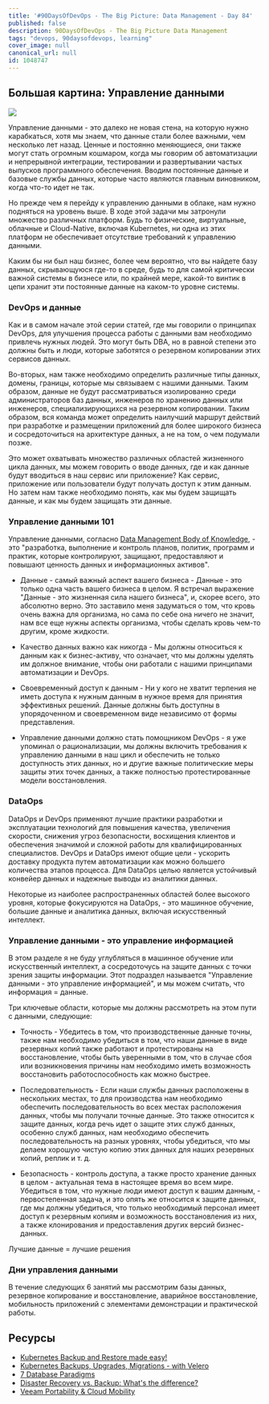```yaml
---
title: '#90DaysOfDevOps - The Big Picture: Data Management - Day 84'
published: false
description: 90DaysOfDevOps - The Big Picture Data Management
tags: "devops, 90daysofdevops, learning"
cover_image: null
canonical_url: null
id: 1048747
---
```

## Большая картина: Управление данными

![](../images/Day84_Data1.png?v1)

Управление данными - это далеко не новая стена, на которую нужно карабкаться, хотя мы знаем, что данные стали более важными, чем несколько лет назад. Ценные и постоянно меняющиеся, они также могут стать огромным кошмаром, когда мы говорим об автоматизации и непрерывной интеграции, тестировании и развертывании частых выпусков программного обеспечения. Вводим постоянные данные и базовые службы данных, которые часто являются главным виновником, когда что-то идет не так. 

Но прежде чем я перейду к управлению данными в облаке, нам нужно подняться на уровень выше. В ходе этой задачи мы затронули множество различных платформ. Будь то физические, виртуальные, облачные и Cloud-Native, включая Kubernetes, ни одна из этих платформ не обеспечивает отсутствие требований к управлению данными. 

Каким бы ни был наш бизнес, более чем вероятно, что вы найдете базу данных, скрывающуюся где-то в среде, будь то для самой критически важной системы в бизнесе или, по крайней мере, какой-то винтик в цепи хранит эти постоянные данные на каком-то уровне системы. 

### DevOps и данные 

Как и в самом начале этой серии статей, где мы говорили о принципах DevOps, для улучшения процесса работы с данными вам необходимо привлечь нужных людей. Это могут быть DBA, но в равной степени это должны быть и люди, которые заботятся о резервном копировании этих сервисов данных. 

Во-вторых, нам также необходимо определить различные типы данных, домены, границы, которые мы связываем с нашими данными. Таким образом, данные не будут рассматриваться изолированно среди администраторов баз данных, инженеров по хранению данных или инженеров, специализирующихся на резервном копировании. Таким образом, вся команда может определить наилучший маршрут действий при разработке и размещении приложений для более широкого бизнеса и сосредоточиться на архитектуре данных, а не на том, о чем подумали позже. 

Это может охватывать множество различных областей жизненного цикла данных, мы можем говорить о вводе данных, где и как данные будут вводиться в наш сервис или приложение? Как сервис, приложение или пользователи будут получать доступ к этим данным. Но затем нам также необходимо понять, как мы будем защищать данные, и как мы будем защищать эти данные. 

### Управление данными 101 

Управление данными, согласно [Data Management Body of Knowledge](https://www.dama.org/cpages/body-of-knowledge), - это "разработка, выполнение и контроль планов, политик, программ и практик, которые контролируют, защищают, предоставляют и повышают ценность данных и информационных активов". 

- Данные - самый важный аспект вашего бизнеса - Данные - это только одна часть вашего бизнеса в целом. Я встречал выражение "Данные - это жизненная сила нашего бизнеса", и, скорее всего, это абсолютно верно. Это заставило меня задуматься о том, что кровь очень важна для организма, но сама по себе она ничего не значит, нам все еще нужны аспекты организма, чтобы сделать кровь чем-то другим, кроме жидкости. 

- Качество данных важно как никогда - Мы должны относиться к данным как к бизнес-активу, что означает, что мы должны уделять им должное внимание, чтобы они работали с нашими принципами автоматизации и DevOps. 

- Своевременный доступ к данным - Ни у кого не хватит терпения не иметь доступа к нужным данным в нужное время для принятия эффективных решений. Данные должны быть доступны в упорядоченном и своевременном виде независимо от формы представления. 

- Управление данными должно стать помощником DevOps - я уже упоминал о рационализации, мы должны включить требования к управлению данными в наш цикл и обеспечить не только доступность этих данных, но и другие важные политические меры защиты этих точек данных, а также полностью протестированные модели восстановления. 

### DataOps 

DataOps и DevOps применяют лучшие практики разработки и эксплуатации технологий для повышения качества, увеличения скорости, снижения угроз безопасности, восхищения клиентов и обеспечения значимой и сложной работы для квалифицированных специалистов. DevOps и DataOps имеют общие цели - ускорить доставку продукта путем автоматизации как можно большего количества этапов процесса. Для DataOps целью является устойчивый конвейер данных и надежные выводы из аналитики данных. 

Некоторые из наиболее распространенных областей более высокого уровня, которые фокусируются на DataOps, - это машинное обучение, большие данные и аналитика данных, включая искусственный интеллект. 

### Управление данными - это управление информацией

В этом разделе я не буду углубляться в машинное обучение или искусственный интеллект, а сосредоточусь на защите данных с точки зрения защиты информации. Этот подраздел называется "Управление данными - это управление информацией", и мы можем считать, что информация = данные. 

Три ключевые области, которые мы должны рассмотреть на этом пути с данными, следующие:

- Точность - Убедитесь в том, что производственные данные точны, также нам необходимо убедиться в том, что наши данные в виде резервных копий также работают и протестированы на восстановление, чтобы быть уверенными в том, что в случае сбоя или возникновения причины нам необходимо иметь возможность восстановить работоспособность как можно быстрее. 
  
- Последовательность - Если наши службы данных расположены в нескольких местах, то для производства нам необходимо обеспечить последовательность во всех местах расположения данных, чтобы мы получали точные данные. Это также относится к защите данных, когда речь идет о защите этих служб данных, особенно служб данных, нам необходимо обеспечить последовательность на разных уровнях, чтобы убедиться, что мы делаем хорошую чистую копию этих данных для наших резервных копий, реплик и т. д. 

- Безопасность - контроль доступа, а также просто хранение данных в целом - актуальная тема в настоящее время во всем мире. Убедиться в том, что нужные люди имеют доступ к вашим данным, - первостепенная задача, и это опять же относится к защите данных, где мы должны убедиться, что только необходимый персонал имеет доступ к резервным копиям и возможность восстановления из них, а также клонирования и предоставления других версий бизнес-данных. 

Лучшие данные = лучшие решения 

### Дни управления данными 

В течение следующих 6 занятий мы рассмотрим базы данных, резервное копирование и восстановление, аварийное восстановление, мобильность приложений с элементами демонстрации и практической работы.

## Ресурсы 

- [Kubernetes Backup and Restore made easy!](https://www.youtube.com/watch?v=01qcYSck1c4&t=217s)
- [Kubernetes Backups, Upgrades, Migrations - with Velero](https://www.youtube.com/watch?v=zybLTQER0yY)
- [7 Database Paradigms](https://www.youtube.com/watch?v=W2Z7fbCLSTw&t=520s)
- [Disaster Recovery vs. Backup: What's the difference?](https://www.youtube.com/watch?v=07EHsPuKXc0)
- [Veeam Portability & Cloud Mobility](https://www.youtube.com/watch?v=hDBlTdzE6Us&t=3s)
